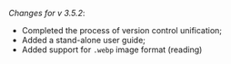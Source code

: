 _Changes for v 3.5.2_:
- Completed the process of version control unification;
- Added a stand-alone user guide;
- Added support for `.webp` image format (reading)
